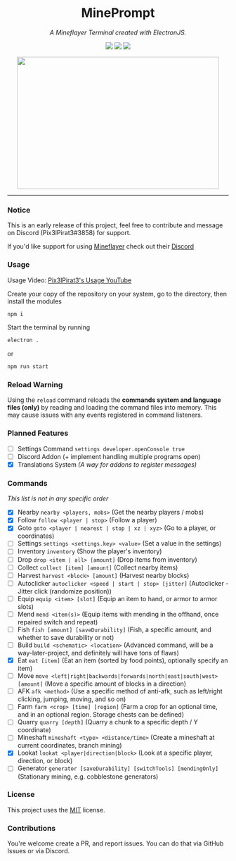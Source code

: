 <h1 align="center">MinePrompt</h1>
<p align="center"><i>A Mineflayer Terminal created with ElectronJS.</i></p>

<p align="center">
  <img src="https://img.shields.io/github/repo-size/Pix3lPirat3/mineprompt" />
  <img src="https://img.shields.io/github/contributors/Pix3lPirat3/mineprompt" />
  <img src="https://img.shields.io/github/license/Pix3lPirat3/mineprompt" />
</p>

<p align="center">
  <img width="460" height="300" src="https://i.imgur.com/Jar4wMi.png">
</p>

---

### Notice
This is an early release of this project, feel free to contribute and message on Discord (Pix3lPirat3#3858) for support.

If you'd like support for using [Mineflayer](https://github.com/PrismarineJS/mineflayer/) check out their [Discord](https://discord.gg/sMvsKNvPc5)

### Usage

Usage Video: [Pix3lPirat3's Usage YouTube](https://www.youtube.com/watch?v=CK3QPQXZloQ&ab_channel=Pix3lPirat3)

Create your copy of the repository on your system, go to the directory, then install the modules
```bash
npm i
```

Start the terminal by running
```bash
electron .
```
or
```bash
npm run start
```

### Reload Warning

Using the `reload` command reloads the **commands system and language files (only)** by reading and loading the command files into memory. This may cause issues with any events registered in command listeners.

### Planned Features

- [ ] Settings Command `settings developer.openConsole true`
- [ ] Discord Addon (+ implement handling multiple programs open)
- [x] Translations System *(A way for addons to register messages)*

### Commands
*This list is not in any specific order*

- [x] Nearby `nearby <players, mobs>`  (Get the nearby players / mobs)
- [x] Follow `follow <player | stop>`  (Follow a player)
- [x] Goto `goto <player | nearest | stop | xz | xyz>`  (Go to a player, or coordinates)
- [ ] Settings `settings <settings.key> <value>`  (Set a value in the settings)
- [ ] Inventory `inventory` (Show the player's inventory) 
- [ ] Drop `drop <item | all> [amount]` (Drop items from inventory)
- [ ] Collect `collect [item] [amount]` (Collect nearby items)
- [ ] Harvest `harvest <block> [amount]` (Harvest nearby blocks)
- [ ] Autoclicker `autoclicker <speed | start | stop> [jitter]` (Autoclicker - Jitter click (randomize position))
- [ ] Equip `equip <item> [slot]` (Equip an item to hand, or armor to armor slots)
- [ ] Mend `mend <item(s)>` (Equip items with mending in the offhand, once repaired switch and repeat)
- [ ] Fish `fish [amount] [saveDurability]` (Fish, a specific amount, and whether to save durability or not)
- [ ] Build `build <schematic> <location>` (Advanced command, will be a way-later-project, and definitely will have tons of flaws)
- [x] Eat `eat [item]` (Eat an item (sorted by food points), optionally specify an item)
- [ ] Move `move <left|right|backwards|forwards|north|east|south|west> [amount]` (Move a specific amount of blocks in a direction)
- [ ] AFK `afk <method>` (Use a specific method of anti-afk, such as left/right clicking, jumping, moving, and so on)
- [ ] Farm `farm <crop> [time] [region]` (Farm a crop for an optional time, and in an optional region. Storage chests can be defined)
- [ ] Quarry `quarry [depth]` (Quarry a chunk to a specific depth / Y coordinate)
- [ ] Mineshaft `mineshaft <type> <distance/time>` (Create a mineshaft at current coordinates, branch mining)
- [x] Lookat `lookat <player|direction|block>` (Look at a specific player, direction, or block)
- [ ] Generator `generator [saveDurability] [switchTools] [mendingOnly]` (Stationary mining, e.g. cobblestone generators)

### License

This project uses the [MIT](https://github.com/Pix3lPirat3/mineprompt/blob/main/LICENSE) license.

### Contributions

You're welcome create a PR, and report issues. You can do that via GitHub Issues or via Discord.
